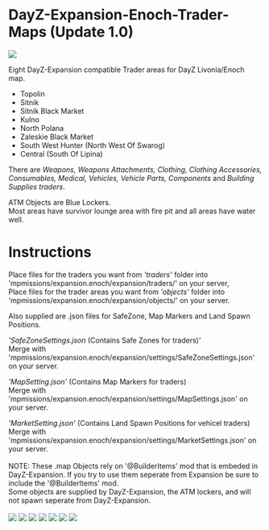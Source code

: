 # DayZ-Expansion-Enoch-Trader-Maps (Update 1.0)
![](https://github.com/mgkelley/DayZ-Expansion-Enoch-Trader-Maps/blob/main/screenshots/EnochTradersDayZExpansion.jpg?raw=true)

Eight DayZ-Expansion compatible Trader areas for DayZ Livonia/Enoch map.

* Topolin
* Sitnik
* Sitnik Black Market
* Kulno
* North Polana
* Zaleskie Black Market
* South West Hunter (North West Of Swarog)
* Central (South Of Lipina)

There are _Weapons, Weapons Attachments, Clothing, Clothing Accessories, Consumables, Medical, Vehicles, Vehicle Parts, Components_ and _Building Supplies traders_.

ATM Objects are Blue Lockers.
<br />Most areas have survivor lounge area with fire pit and all areas have water well.

# Instructions
Place files for the traders you want from _'traders'_ folder into 'mpmissions/expansion.enoch/expansion/traders/' on your server,<br />
Place files for the trader areas you want from _'objects'_ folder into 'mpmissions/expansion.enoch/expansion/objects/' on your server.

Also supplied are .json files for SafeZone, Map Markers and Land Spawn Positions.<br />

_'SafeZoneSettings.json_ (Contains Safe Zones for traders)'<br />
Merge with 'mpmissions/expansion.enoch/expansion/settings/SafeZoneSettings.json' on your server.<br />

_'MapSetting.json'_ (Contains Map Markers for traders) <br />
Merge with 'mpmissions/expansion.enoch/expansion/settings/MapSettings.json' on your server.<br />

_'MarketSetting.json'_ (Contains Land Spawn Positions for vehicel traders)<br/>
Merge with 'mpmissions/expansion.enoch/expansion/settings/MarketSettings.json' on your server.<br />
<br />
NOTE: These .map Objects rely on '@BuilderItems' mod that is embeded in DayZ-Expansion. If you try to use them seperate from Expansion
be sure to include the '@BuilderItems' mod.<br />
Some objects are supplied by DayZ-Expansion, the ATM lockers, and will not spawn seperate from DayZ-Expansion.<br />
<br />
![](https://github.com/mgkelley/DayZ-Expansion-Enoch-Trader-Maps/blob/main/screenshots/2663421178_preview_ss2.jpg?raw=true)
![](https://github.com/mgkelley/DayZ-Expansion-Enoch-Trader-Maps/blob/main/screenshots/2663421178_preview_ss2a.jpg?raw=true)
![](https://github.com/mgkelley/DayZ-Expansion-Enoch-Trader-Maps/blob/main/screenshots/2663421178_preview_ss3a.jpg?raw=true)
![](https://github.com/mgkelley/DayZ-Expansion-Enoch-Trader-Maps/blob/main/screenshots/2663421178_preview_ss4a.jpg?raw=true)
![](https://github.com/mgkelley/DayZ-Expansion-Enoch-Trader-Maps/blob/main/screenshots/2663421178_preview_ss5.jpg?raw=true)
![](https://github.com/mgkelley/DayZ-Expansion-Enoch-Trader-Maps/blob/main/screenshots/2663421178_preview_ss5a.jpg?raw=true)
![](https://github.com/mgkelley/DayZ-Expansion-Enoch-Trader-Maps/blob/main/screenshots/2663421178_preview_ss8.jpg?raw=true)

